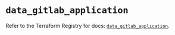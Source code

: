 # `data_gitlab_application`

Refer to the Terraform Registry for docs: [`data_gitlab_application`](https://registry.terraform.io/providers/gitlabhq/gitlab/17.9.0/docs/data-sources/application).

